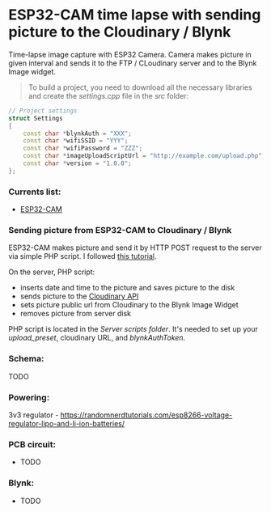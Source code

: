 # ESP32-CAM time lapse with sending picture to the Cloudinary / Blynk
Time-lapse image capture with ESP32 Camera. Camera makes picture in given interval and sends it to the FTP / CLoudinary server and to the Blynk Image widget.

> To build a project, you need to download all the necessary libraries and create the *settings.cpp* file in the *src* folder:
```c++
// Project settings
struct Settings
{
    const char *blynkAuth = "XXX";
    const char *wifiSSID = "YYY";
    const char *wifiPassword = "ZZZ";
    const char *imageUploadScriptUrl = "http://example.com/upload.php";
    const char *version = "1.0.0";
};
```

### Currents list:

* [ESP32-CAM](https://www.aliexpress.com/item/32992663411.html)

### Sending picture from ESP32-CAM to Cloudinary / Blynk
ESP32-CAM makes picture and send it by HTTP POST request to the server via simple PHP script. I followed [this tutorial](https://robotzero.one/time-lapse-esp32-cameras/).

On the server, PHP script:
* inserts date and time to the picture and saves picture to the disk
* sends picture to the [Cloudinary API](https://cloudinary.com/documentation/upload_images#uploading_with_a_direct_call_to_the_api)
* sets picture public url from Cloudinary to the Blynk Image Widget
* removes picture from server disk

PHP script is located in the *Server scripts folder*. It's needed to set up your *upload_preset*, cloudinary URL, and *blynkAuthToken*. 

### Schema:
TODO

### Powering:
3v3 regulator - https://randomnerdtutorials.com/esp8266-voltage-regulator-lipo-and-li-ion-batteries/

### PCB circuit:
* TODO

### Blynk:
* TODO

